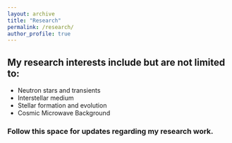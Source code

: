 ```yaml
---
layout: archive
title: "Research"
permalink: /research/
author_profile: true
---
```


## My research interests include but are not limited to:
  * Neutron stars and transients
  * Interstellar medium
  * Stellar formation and evolution
  * Cosmic Microwave Background

### Follow this space for updates regarding my research work.
